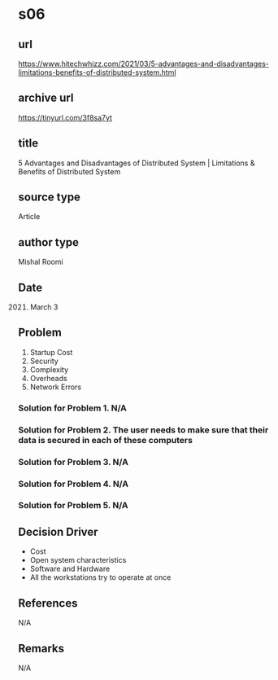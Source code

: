# s06

## url
https://www.hitechwhizz.com/2021/03/5-advantages-and-disadvantages-limitations-benefits-of-distributed-system.html

## archive url
https://tinyurl.com/3f8sa7yt

## title
5 Advantages and Disadvantages of Distributed System | Limitations & Benefits of Distributed System

## source type
Article

## author type
Mishal Roomi

## Date
2021. March 3

## Problem
1. Startup Cost
2. Security
3. Complexity
4. Overheads
5. Network Errors

### Solution for Problem 1. N/A
### Solution for Problem 2. The user needs to make sure that their data is secured in each of these computers
### Solution for Problem 3. N/A
### Solution for Problem 4. N/A
### Solution for Problem 5. N/A

## Decision Driver
- Cost
- Open system characteristics
- Software and Hardware
- All the workstations try to operate at once

## References
N/A

## Remarks
N/A
